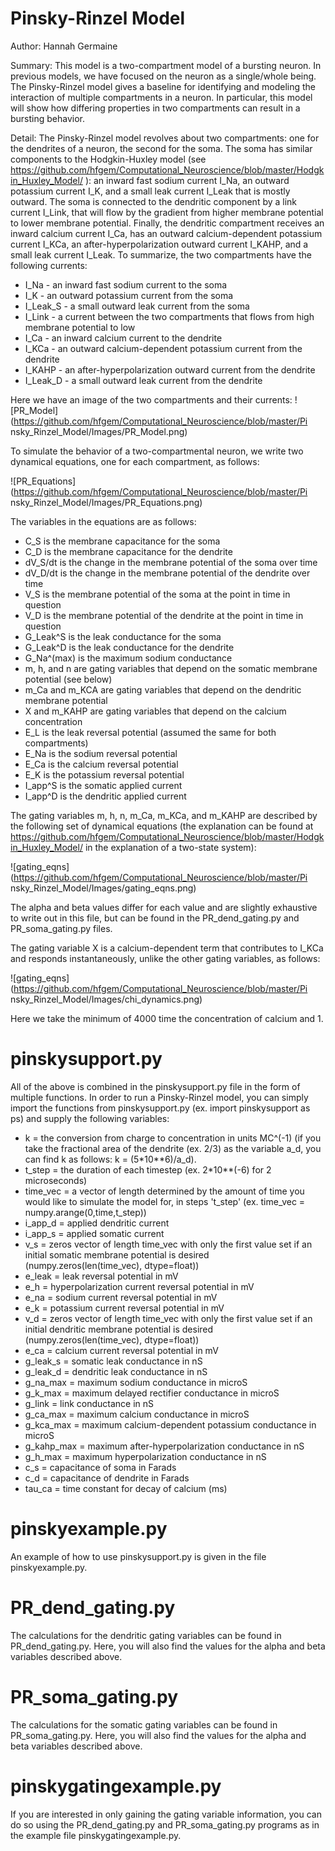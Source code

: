 # Pinsky-Rinzel Model

Author: Hannah Germaine

Summary: This model is a two-compartment model of a bursting neuron. In previous models, we have focused on the neuron as a single/whole being. The Pinsky-Rinzel model gives a baseline for identifying and modeling the interaction of multiple compartments in a neuron. In particular, this model will show how differing properties in two compartments can result in a bursting behavior.

Detail: The Pinsky-Rinzel model revolves about two compartments: one for the dendrites of a neuron, the second for the soma. The soma has similar components to the Hodgkin-Huxley model (see <https://github.com/hfgem/Computational_Neuroscience/blob/master/Hodgkin_Huxley_Model/> ): an inward fast sodium current I_Na, an outward potassium current I_K, and a small leak current I_Leak that is mostly outward. The soma is connected to the dendritic component by a link current I_Link, that will flow by the gradient from higher membrane potential to lower membrane potential. Finally, the dendritic compartment receives an inward calcium current I_Ca, has an outward calcium-dependent potassium current I_KCa, an after-hyperpolarization outward current I_KAHP, and a small leak current I_Leak. To summarize, the two compartments have the following currents:
* I_Na - an inward fast sodium current to the soma
* I_K - an outward potassium current from the soma
* I_Leak_S - a small outward leak current from the soma
* I_Link - a current between the two compartments that flows from high membrane potential to low
* I_Ca - an inward calcium current to the dendrite
* I_KCa - an outward calcium-dependent potassium current from the dendrite
* I_KAHP - an after-hyperpolarization outward current from the dendrite
* I_Leak_D - a small outward leak current from the dendrite

Here we have an image of the two compartments and their currents:
![PR_Model](https://github.com/hfgem/Computational_Neuroscience/blob/master/Pi nsky_Rinzel_Model/Images/PR_Model.png)

To simulate the behavior of a two-compartmental neuron, we write two dynamical equations, one for each compartment, as follows:

![PR_Equations](https://github.com/hfgem/Computational_Neuroscience/blob/master/Pi nsky_Rinzel_Model/Images/PR_Equations.png)

The variables in the equations are as follows:
* C_S is the membrane capacitance for the soma
* C_D is the membrane capacitance for the dendrite
* dV_S/dt is the change in the membrane potential of the soma over time
* dV_D/dt is the change in the membrane potential of the dendrite over time
* V_S is the membrane potential of the soma at the point in time in question
* V_D is the membrane potential of the dendrite at the point in time in question
* G_Leak^S is the leak conductance for the soma
* G_Leak^D is the leak conductance for the dendrite
* G_Na^(max) is the maximum sodium conductance
* m, h, and n are gating variables that depend on the somatic membrane potential (see below)
* m_Ca and m_KCA are gating variables that depend on the dendritic membrane potential
* X and m_KAHP are gating variables that depend on the calcium concentration
* E_L is the leak reversal potential (assumed the same for both compartments)
* E_Na is the sodium reversal potential
* E_Ca is the calcium reversal potential
* E_K is the potassium reversal potential
* I_app^S is the somatic applied current
* I_app^D is the dendritic applied current

The gating variables m, h, n, m_Ca, m_KCa, and m_KAHP are described by the following set of dynamical equations (the explanation can be found at <https://github.com/hfgem/Computational_Neuroscience/blob/master/Hodgkin_Huxley_Model/> in the explanation of a two-state system):

![gating_eqns](https://github.com/hfgem/Computational_Neuroscience/blob/master/Pi nsky_Rinzel_Model/Images/gating_eqns.png)

The alpha and beta values differ for each value and are slightly exhaustive to write out in this file, but can be found in the PR_dend_gating.py and PR_soma_gating.py files.

The gating variable X is a calcium-dependent term that contributes to I_KCa and responds instantaneously, unlike the other gating variables, as follows:

![gating_eqns](https://github.com/hfgem/Computational_Neuroscience/blob/master/Pi nsky_Rinzel_Model/Images/chi_dynamics.png)

Here we take the minimum of 4000 time the concentration of calcium and 1.

# pinskysupport.py

All of the above is combined in the pinskysupport.py file in the form of multiple functions. In order to run a Pinsky-Rinzel model, you can simply import the functions from pinskysupport.py (ex. import pinskysupport as ps) and supply the following variables:
* k = the conversion from charge to concentration in units MC^(-1) (if you take the fractional area of the dendrite (ex. 2/3) as the variable a_d, you can find k as follows: k = (5*10**6)/a_d).
* t_step = the duration of each timestep (ex. 2*10**(-6) for 2 microseconds)
* time_vec = a vector of length determined by the amount of time you would like to simulate the model for, in steps 't_step' (ex. time_vec = numpy.arange(0,time,t_step))
* i_app_d = applied dendritic current
* i_app_s = applied somatic current
* v_s = zeros vector of length time_vec with only the first value set if an initial somatic membrane potential is desired (numpy.zeros(len(time_vec), dtype=float))
* e_leak = leak reversal potential in mV
* e_h = hyperpolarization current reversal potential in mV
* e_na = sodium current reversal potential in mV
* e_k = potassium current reversal potential in mV
* v_d = zeros vector of length time_vec with only the first value set if an initial dendritic membrane potential is desired (numpy.zeros(len(time_vec), dtype=float))
* e_ca = calcium current reversal potential in mV
* g_leak_s = somatic leak conductance in nS
* g_leak_d = dendritic leak conductance in nS
* g_na_max = maximum sodium conductance in microS
* g_k_max = maximum delayed rectifier conductance in microS
* g_link = link conductance in nS
* g_ca_max = maximum calcium conductance in microS
* g_kca_max = maximum calcium-dependent potassium conductance in microS
* g_kahp_max = maximum after-hyperpolarization conductance in nS
* g_h_max = maximum hyperpolarization conductance in nS
* c_s = capacitance of soma in Farads
* c_d = capacitance of dendrite in Farads
* tau_ca = time constant for decay of calcium (ms)

# pinskyexample.py

An example of how to use pinskysupport.py is given in the file pinskyexample.py.

# PR_dend_gating.py

The calculations for the dendritic gating variables can be found in PR_dend_gating.py. Here, you will also find the values for the alpha and beta variables described above.

# PR_soma_gating.py

The calculations for the somatic gating variables can be found in PR_soma_gating.py. Here, you will also find the values for the alpha and beta variables described above.

# pinskygatingexample.py

If you are interested in only gaining the gating variable information, you can do so using the PR_dend_gating.py and PR_soma_gating.py programs as in the example file pinskygatingexample.py.